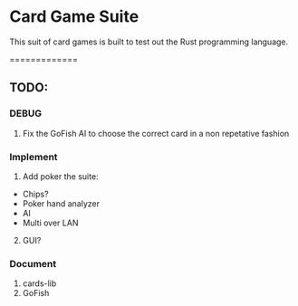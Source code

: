 # Card Game Suite
This suit of card games is built to test out the Rust programming language.

=============

## TODO:

### DEBUG
1.  Fix the GoFish AI to choose the correct card in a non repetative fashion

### Implement
1. Add poker the suite: 
  * Chips?
  * Poker hand analyzer 
  * AI
  * Multi over LAN

2. GUI?

### Document
1. cards-lib
2. GoFish